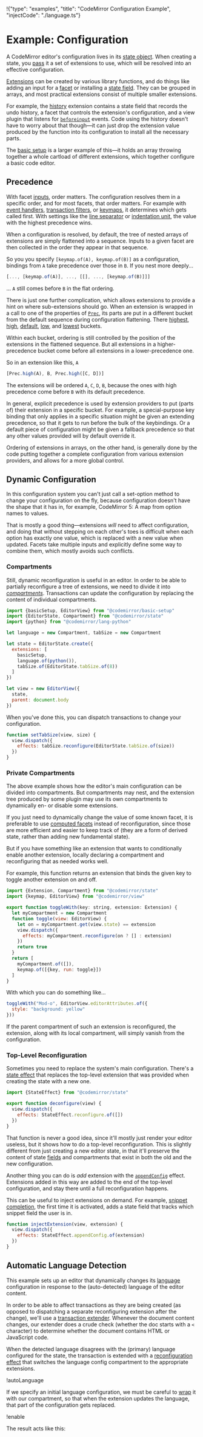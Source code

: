 !{"type": "examples", "title": "CodeMirror Configuration Example", "injectCode": "./language.ts"}

# Example: Configuration

A CodeMirror editor's configuration lives in its [state
object](##state.EditorState). When creating a state, you
[pass](##state.EditorStateConfig.extensions) it a set of extensions to
use, which will be resolved into an effective configuration.

[Extensions](##state.Extension) can be created by various library
functions, and do things like adding an input for a
[facet](##state.Facet) or installing a [state
field](##state.StateField). They can be grouped in arrays, and most
practical extensions consist of multiple smaller extensions.

For example, the [history](##history.history) extension contains a
state field that records the undo history, a facet that controls the
extension's configuration, and a view plugin that listens for
[`beforeinput`](https://developer.mozilla.org/en-US/docs/Web/API/HTMLElement/beforeinput_event)
events. Code using the history doesn't have to worry about that
though—it can just drop the extension value produced by the function
into its configuration to install all the necessary parts.

The [basic setup](##basic-setup.basicSetup) is a larger example of
this—it holds an array throwing together a whole cartload of different
extensions, which together configure a basic code editor.

## Precedence

With facet [inputs](##state.Facet.of), order matters. The
configuration resolves them in a specific order, and for most facets,
that order matters. For example with [event
handlers](##view.EditorView^domEventHandlers), [transaction
filters](##state.EditorState^transactionFilter), or
[keymaps](##view.keymap), it determines which gets called first. With
settings like the [line separator](#state.EditorState^lineSeparator)
or [indentation unit](##language.indentUnit), the value with the
highest precedence wins.

When a configuration is resolved, by default, the tree of nested
arrays of extensions are simply flattened into a sequence. Inputs to a
given facet are then collected in the order they appear in that
sequence.

So you you specify `[keymap.of(A), keymap.of(B)]` as a configuration,
bindings from `A` take precedence over those in `B`. If you nest more
deeply...

```javascript
[..., [keymap.of(A)], ..., [[], ..., [keymap.of(B)]]]
```

... `A` still comes before `B` in the flat ordering.

There is just one further complication, which allows extensions to
provide a hint on where sub-extensions should go. When an extension is
wrapped in a call to one of the properties of [`Prec`](##state.Prec),
its parts are put in a different bucket from the default sequence
during configuration flattening. There
[highest](##state.Prec.highest), [high](##state.Prec.high),
[default](##state.Prec.default), [low](##state.Prec.low), and
[lowest](##state.Prec.lowest) buckets.

Within each bucket, ordering is still controlled by the position of
the extensions in the flattened sequence. But all extensions in a
higher-precedence bucket come before all extensions in a
lower-precedence one.

So in an extension like this, `A` 

```javascript
[Prec.high(A), B, Prec.high([C, D])]
```

The extensions will be ordered `A`, `C`, `D`, `B`, because the ones
with high precedence come before `B` with its default precedence.

In general, explicit precedence is used by extension providers to put
(parts of) their extension in a specific bucket. For example, a
special-purpose key binding that only applies in a specific situation
might be given an extending precedence, so that it gets to run before
the bulk of the keybindings. Or a default piece of configuration might
be given a fallback precedence so that any other values provided will
by default override it.

Ordering of extensions in arrays, on the other hand, is generally done
by the code putting together a complete configuration from various
extension providers, and allows for a more global control.

## Dynamic Configuration

In this configuration system you can't just call a set-option method
to change your configuration on the fly, because configuration doesn't
have the shape that it has in, for example, CodeMirror 5: A map from
option names to values.

That is mostly a good thing—extensions _will_ need to affect
configuration, and doing that without stepping on each other's toes is
difficult when each option has exactly one value, which is replaced
with a new value when updated. Facets take multiple inputs and
explicitly define some way to combine them, which mostly avoids such
conflicts.

### Compartments

Still, dynamic reconfiguration is useful in an editor. In order to be
able to partially reconfigure a tree of extensions, we need to divide
it into [_compartments_](##state.Compartment). Transactions can update
the configuration by replacing the content of individual compartments.

```javascript
import {basicSetup, EditorView} from "@codemirror/basic-setup"
import {EditorState, Compartment} from "@codemirror/state"
import {python} from "@codemirror/lang-python"

let language = new Compartment, tabSize = new Compartment

let state = EditorState.create({
  extensions: [
    basicSetup,
    language.of(python()),
    tabSize.of(EditorState.tabSize.of(8))
  ]
})

let view = new EditorView({
  state,
  parent: document.body
})
```

When you've done this, you can dispatch transactions to change your
configuration.

```javascript
function setTabSize(view, size) {
  view.dispatch({
    effects: tabSize.reconfigure(EditorState.tabSize.of(size))
  })
}
```

### Private Compartments

The above example shows how the editor's main configuration can be
divided into compartments. But compartments may nest, and the
extension tree produced by some plugin may use its own compartments to
dynamically en- or disable some extensions.

If you just need to dynamically change the value of some known facet,
it is preferable to use [computed facets](##state.Facet.compute)
instead of reconfiguration, since those are more efficient and easier
to keep track of (they are a form of derived state, rather than adding
new fundamental state).

But if you have something like an extension that wants to
conditionally enable another extension, locally declaring a
compartment and reconfiguring that as needed works well.

For example, this function returns an extension that binds the given
key to toggle another extension on and off.

```javascript
import {Extension, Compartment} from "@codemirror/state"
import {keymap, EditorView} from "@codemirror/view"

export function toggleWith(key: string, extension: Extension) {
  let myCompartment = new Compartment
  function toggle(view: EditorView) {
    let on = myCompartment.get(view.state) == extension
    view.dispatch({
      effects: myCompartment.reconfigure(on ? [] : extension)
    })
    return true
  }
  return [
    myCompartment.of([]),
    keymap.of([{key, run: toggle}])
  ]
}
```

With which you can do something like...

```javascript
toggleWith("Mod-o", EditorView.editorAttributes.of({
  style: "background: yellow"
}))
```

If the parent compartment of such an extension is reconfigured, the
extension, along with its local compartment, will simply vanish from
the configuration.

### Top-Level Reconfiguration

Sometimes you need to replace the system's main configuration. There's
a [state effect](##state.StateEffect^reconfigure) that replaces the
top-level extension that was provided when creating the state with a
new one.

```javascript
import {StateEffect} from "@codemirror/state"

export function deconfigure(view) {
  view.dispatch({
    effects: StateEffect.reconfigure.of([])
  })
}
```

That function is never a good idea, since it'll mostly just render
your editor useless, but it shows how to do a top-level
reconfiguration. This is slightly different from just creating a new
editor state, in that it'll preserve the content of state
[fields](##state.StateField) and compartments that exist in both the
old and the new configuration.

Another thing you can do is _add_ extension with the
[`appendConfig`](##state.StateEffect^appendConfig) effect. Extensions
added in this way are added to the end of the top-level configuration,
and stay there until a full reconfiguration happens.

This can be useful to inject extensions on demand. For example,
[snippet completion](##autocomplete.snippet), the first time it is
activated, adds a state field that tracks which snippet field the user
is in.

```javascript
function injectExtension(view, extension) {
  view.dispatch({
    effects: StateEffect.appendConfig.of(extension)
  })
}
```

## Automatic Language Detection

This example sets up an editor that dynamically changes its
[language](../lang-package/) configuration in response to the
(auto-detected) language of the editor content.

In order to be able to affect transactions as they are being created
(as opposed to dispatching a separate reconfiguring extension after
the change), we'll use a [transaction
extender](##state.EditorState^transactionExtender). Whenever the
document content changes, our extender does a crude check (whether the
doc starts with a `<` character) to determine whether the document
contains HTML or JavaScript code.

When the detected language disagrees with the (primary) language
configured for the state, the transaction is extended with a
[reconfiguration effect](##state.Compartment.reconfigure) that
switches the language config compartment to the appropriate
extensions.

!autoLanguage

If we specify an initial language configuration, we must be careful to
[wrap](##state.Compartment.of) it with our compartment, so that when
the extension updates the language, that part of the configuration
gets replaced.

!enable

The result acts like this:

<div id=editor></div>
<script defer src="../../codemirror.js"></script>
<script defer src="language.js"></script>
